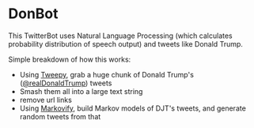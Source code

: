 # DonBot

This TwitterBot uses Natural Language Processing (which calculates probability distribution of speech output) and tweets like Donald Trump. 

Simple breakdown of how this works:
- Using [Tweepy](http://www.tweepy.org/), grab a huge chunk of Donald Trump's ([@realDonaldTrump](https://twitter.com/realDonaldTrump)) tweets
- Smash them all into a large text string
- remove url links
- Using [Markovify](https://github.com/jsvine/markovify), build Markov models of DJT's tweets, and generate random tweets from that
